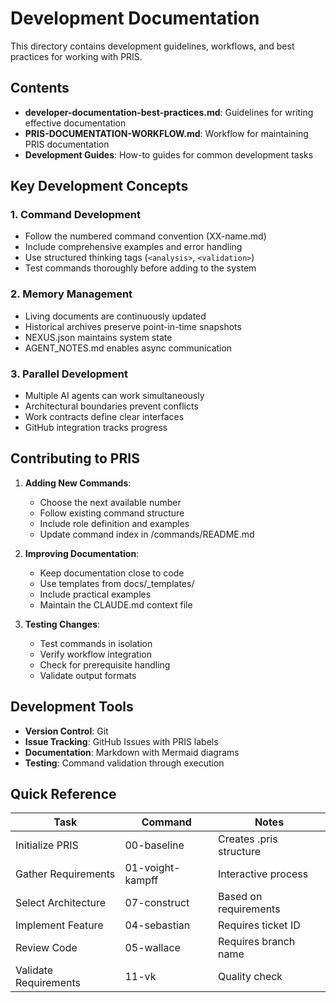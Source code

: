 # Development Documentation

This directory contains development guidelines, workflows, and best practices for working with PRIS.

## Contents

- **developer-documentation-best-practices.md**: Guidelines for writing effective documentation
- **PRIS-DOCUMENTATION-WORKFLOW.md**: Workflow for maintaining PRIS documentation
- **Development Guides**: How-to guides for common development tasks

## Key Development Concepts

### 1. Command Development
- Follow the numbered command convention (XX-name.md)
- Include comprehensive examples and error handling
- Use structured thinking tags (`<analysis>`, `<validation>`)
- Test commands thoroughly before adding to the system

### 2. Memory Management
- Living documents are continuously updated
- Historical archives preserve point-in-time snapshots
- NEXUS.json maintains system state
- AGENT_NOTES.md enables async communication

### 3. Parallel Development
- Multiple AI agents can work simultaneously
- Architectural boundaries prevent conflicts
- Work contracts define clear interfaces
- GitHub integration tracks progress

## Contributing to PRIS

1. **Adding New Commands**:
   - Choose the next available number
   - Follow existing command structure
   - Include role definition and examples
   - Update command index in /commands/README.md

2. **Improving Documentation**:
   - Keep documentation close to code
   - Use templates from docs/_templates/
   - Include practical examples
   - Maintain the CLAUDE.md context file

3. **Testing Changes**:
   - Test commands in isolation
   - Verify workflow integration
   - Check for prerequisite handling
   - Validate output formats

## Development Tools

- **Version Control**: Git
- **Issue Tracking**: GitHub Issues with PRIS labels
- **Documentation**: Markdown with Mermaid diagrams
- **Testing**: Command validation through execution

## Quick Reference

| Task | Command | Notes |
|------|---------|-------|
| Initialize PRIS | 00-baseline | Creates .pris structure |
| Gather Requirements | 01-voight-kampff | Interactive process |
| Select Architecture | 07-construct | Based on requirements |
| Implement Feature | 04-sebastian | Requires ticket ID |
| Review Code | 05-wallace | Requires branch name |
| Validate Requirements | 11-vk | Quality check |